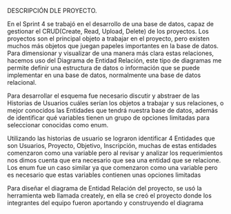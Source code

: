 DESCRIPCIÓN DLE PROYECTO.

En el Sprint 4 se trabajó en el desarrollo de una base de datos, capaz de gestionar el CRUD(Create, Read, Upload, Delete) de los proyectos. Los proyectos son el principal objeto a trabajar en el proyecto, pero existen muchos más objetos que juegan papeles importantes en la base de datos. Para dimensionar y visualizar de una manera más clara estas relaciones, hacemos uso del Diagrama de Entidad Relación, este tipo de diagramas me permite definir una estructura de datos o información que se puede implementar en una base de datos, normalmente una base de datos relacional.

Para desarrollar el esquema fue necesario discutir y abstraer de las Historias de Usuarios cuáles serían los objetos a trabajar y sus relaciones, o mejor conocidos las Entidades que tendrá nuestra base de datos, además de identificar qué variables tienen un grupo de opciones limitadas para seleccionar conocidas como enum.

Utilizando las historias de usuario se lograron identificar 4 Entidades que son Usuarios, Proyecto, Objetivo, Inscripción, muchas de estas entidades comenzaron como una variable pero al revisar y analizar los requerimientos nos dimos cuenta que era necesario que sea una entidad que se relacione. Los enum fue un caso similar ya que comenzaron como una variable pero es necesario que estas variables contienen unas opciones limitadas

Para diseñar el diagrama de Entidad Relación del proyecto, se usó la herramienta web llamada creately, en ella se creó el proyecto donde los integrantes del equipo fueron aportando y construyendo el diagrama
